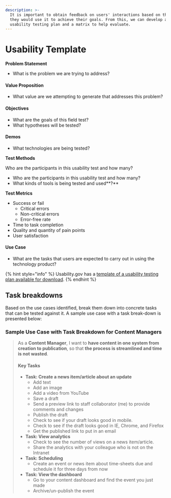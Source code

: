 ```yaml
---
description: >-
  It is important to obtain feedback on users' interactions based on the way
  they would use it to achieve their goals. From this, we can develop a
  usability testing plan and a matrix to help evaluate.
---
```


# Usability Template

**Problem Statement**

* What is the problem we are trying to address?

#### Value Proposition&#x20;

* What value are we attempting to generate that addresses this problem?

#### **Objectives**

* What are the goals of this field test?&#x20;
* What hypotheses will be tested?&#x20;

#### **Demos**

* What technologies are being tested?&#x20;

**Test Methods**

Who are the participants in this usability test and how many?

* Who are the participants in this usability test and how many?
* What kinds of tools is being tested and used**?**

**Test Metrics**

* Success or fail&#x20;
  * Critical errors
  * Non-critical errors
  * Error-free rate
* Time to task completion
* Quality and quantity of pain points
* User satisfaction&#x20;

#### Use Case

* What are the tasks that users are expected to carry out in using the technology product?

{% hint style="info" %}
Usability.gov has a [template of a usability testing plan available for download](https://www.usability.gov/sites/default/files/usability-test-plan.docx).&#x20;
{% endhint %}

## Task breakdowns

Based on the use cases identified, break them down into concrete tasks that can be tested against it. A sample use case with a task break-down is presented below:

### Sample Use Case with Task Breakdown for Content Managers

> As a **Content Manager**, I want to **have content in one system from creation to publication**, so that **the process is streamlined and time is not wasted**.
>
> #### Key Tasks
>
> * **Task: Create a news item/article about an update**&#x20;
>   * Add text
>   * Add an image
>   * Add a video from YouTube&#x20;
>   * Save a draft
>   * Send a preview link to staff collaborator (me) to provide comments and changes
>   * Publish the draft
>   * Check to see if your draft looks good in mobile.
>   * Check to see if the draft looks good in IE, Chrome, and Firefox
>   * Get the published link to put in an email
> * **Task: View analytics**&#x20;
>   * Check to see the number of views on a news item/article.&#x20;
>   * Share the analytics with your colleague who is not on the Intranet
> * **Task: Scheduling**
>   * Create an event or news item about time-sheets due and schedule it for three days from now
> * **Task: View the dashboard**&#x20;
>   * Go to your content dashboard and find the event you just made
>   * Archive/un-publish the event

